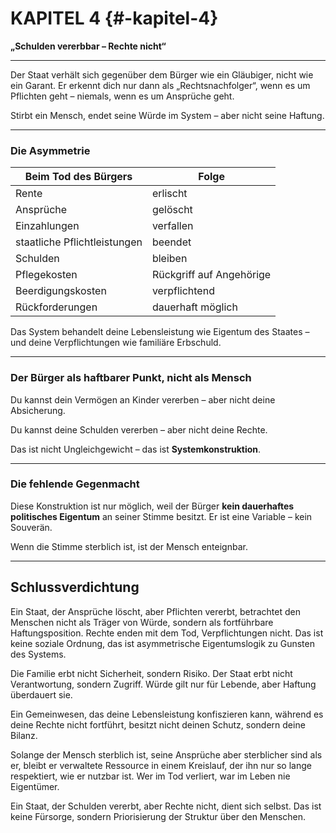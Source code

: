 # KAPITEL 4 {#-kapitel-4}

**„Schulden vererbbar – Rechte nicht“**

---

Der Staat verhält sich gegenüber dem Bürger wie ein Gläubiger,
nicht wie ein Garant.
Er erkennt dich nur dann als „Rechtsnachfolger“,
wenn es um Pflichten geht –
niemals, wenn es um Ansprüche geht.

Stirbt ein Mensch,
endet seine Würde im System –
aber nicht seine Haftung.

---

### Die Asymmetrie

| Beim Tod des Bürgers         | Folge                    |
|------------------------------|--------------------------|
| Rente                        | erlischt                 |
| Ansprüche                    | gelöscht                 |
| Einzahlungen                 | verfallen                |
| staatliche Pflichtleistungen | beendet                  |
| Schulden                     | bleiben                  |
| Pflegekosten                 | Rückgriff auf Angehörige |
| Beerdigungskosten            | verpflichtend            |
| Rückforderungen              | dauerhaft möglich        |

Das System behandelt deine Lebensleistung wie Eigentum des Staates –
und deine Verpflichtungen wie familiäre Erbschuld.

---

### Der Bürger als haftbarer Punkt, nicht als Mensch

Du kannst dein Vermögen an Kinder vererben –
aber nicht deine Absicherung.

Du kannst deine Schulden vererben –
aber nicht deine Rechte.

Das ist nicht Ungleichgewicht –
das ist **Systemkonstruktion**.

---

### Die fehlende Gegenmacht

Diese Konstruktion ist nur möglich,
weil der Bürger **kein dauerhaftes politisches Eigentum** an seiner Stimme besitzt.
Er ist eine Variable – kein Souverän.

Wenn die Stimme sterblich ist,
ist der Mensch enteignbar.

---

## **Schlussverdichtung**

Ein Staat, der Ansprüche löscht, aber Pflichten vererbt, betrachtet den Menschen nicht als Träger von Würde, sondern als
fortführbare Haftungsposition. Rechte enden mit dem Tod, Verpflichtungen nicht. Das ist keine soziale Ordnung, das ist
asymmetrische Eigentumslogik zu Gunsten des Systems.

Die Familie erbt nicht Sicherheit, sondern Risiko.
Der Staat erbt nicht Verantwortung, sondern Zugriff.
Würde gilt nur für Lebende, aber Haftung überdauert sie.

Ein Gemeinwesen, das deine Lebensleistung konfiszieren kann, während es deine Rechte nicht fortführt, besitzt nicht
deinen Schutz, sondern deine Bilanz.

Solange der Mensch sterblich ist, seine Ansprüche aber sterblicher sind als er, bleibt er verwaltete Ressource in einem
Kreislauf, der ihn nur so lange respektiert, wie er nutzbar ist.
Wer im Tod verliert, war im Leben nie Eigentümer.

Ein Staat, der Schulden vererbt, aber Rechte nicht, dient sich selbst.
Das ist keine Fürsorge, sondern Priorisierung der Struktur über den Menschen.
